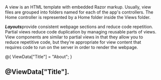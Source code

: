 ﻿A view is an HTML template with embedded Razor markup. 
Usually, view files are grouped into folders named for each of the app's controllers. 
The Home controller is represented by a Home folder inside the Views folder.

***Layouts***provide consistent webpage sections and reduce code repetition.
Partial views reduce code duplication by managing reusable parts of views.
View components are similar to partial views in that they allow you to reduce 
repetitive code, but they're appropriate for view content that requires code to 
run on the server in order to render the webpage.

@{
    ViewData["Title"] = "About";
}
<h2>@ViewData["Title"].</h2>